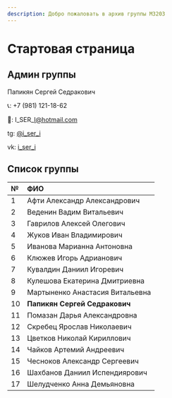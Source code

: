 ```yaml
---
description: Добро пожаловать в архив группы M3203
---
```


# Стартовая страница

## Админ группы

Папикян Сергей Седракович

📞: +7 \(981\) 121-18-62

📧: I\_SER\_I@hotmail.com

tg: [@i\_ser\_i](https://t.me/i_ser_i)

vk: [i\_ser\_i](https://vk.com/i_ser_i)

## Список группы

| № | ФИО |
| :--- | :--- |
| 1 | Афти Александр Александрович |
| 2 | Веденин Вадим Витальевич |
| 3 | Гаврилов Алексей Олегович |
| 4 | Жуков Иван Владимирович |
| 5 | Иванова Марианна Антоновна |
| 6 | Клюжев Игорь Адрианович |
| 7 | Кувалдин Даниил Игоревич |
| 8 | Кулешова Екатерина Дмитриевна |
| 9 | Мартыненко Анастасия Витальевна |
| 10 | **Папикян Сергей Седракович** |
| 11 | Помазан Дарья Александровна |
| 12 | Скребец Ярослав Николаевич |
| 13 | Цветков Николай Кириллович |
| 14 | Чайков Артемий Андреевич |
| 15 | Чесноков Александр Сергеевич |
| 16 | Шахбанов Даниил Испендиярович |
| 17 | Шелудченко Анна Демьяновна |

